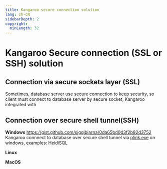```yaml
---
title: Kangaroo secure connection solution
lang: zh-CN
sidebarDepth: 2
copyright:
  minLength: 32
---
```


# Kangaroo Secure connection (SSL or SSH) solution

## Connection via secure sockets layer (SSL)
Sometimes, database server use secure connection to keep security, so client must connect to database server by secure socket, Kangaroo integrated with 

## Connection over secure shell tunnel(SSH)

__Windows__
https://gist.github.com/siggibjarna/0da65bd0d3f2b82d3752
Kangaroo connnect to database over secure shell tunnel via [plink.exe](https://www.chiark.greenend.org.uk/~sgtatham/putty/latest.html) on windows, examples: HeidiSQL

__Linux__


__MacOS__

